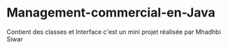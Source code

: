 # Management-commercial-en-Java
Contient des classes et Interface
c'est un mini projet réalisée par Mhadhbi Siwar 
